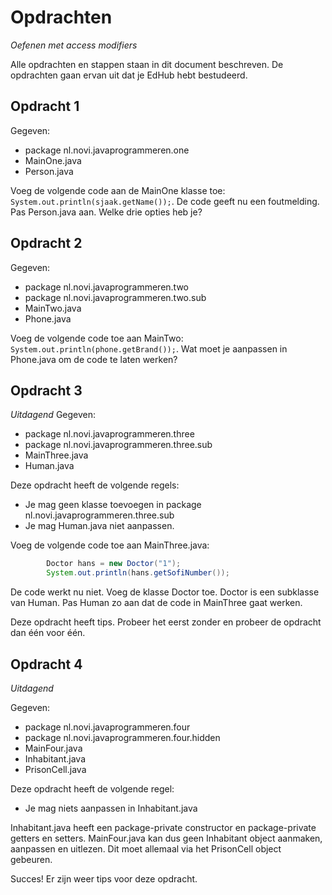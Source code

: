 # Opdrachten
_Oefenen met access modifiers_

Alle opdrachten en stappen staan in dit document beschreven. De opdrachten gaan ervan uit dat je EdHub hebt bestudeerd.

## Opdracht 1
Gegeven:
 * package nl.novi.javaprogrammeren.one
 * MainOne.java
 * Person.java

Voeg de volgende code aan de MainOne klasse toe: `System.out.println(sjaak.getName());`. De code geeft nu een
foutmelding. Pas Person.java aan. Welke drie opties heb je?

## Opdracht 2
Gegeven:
 * package nl.novi.javaprogrammeren.two
 * package nl.novi.javaprogrammeren.two.sub
 * MainTwo.java
 * Phone.java
 
 Voeg de volgende code toe aan MainTwo: `System.out.println(phone.getBrand());`. Wat moet je aanpassen in Phone.java om
 de code te laten werken?
 
## Opdracht 3
_Uitdagend_
Gegeven:
 * package nl.novi.javaprogrammeren.three
 * package nl.novi.javaprogrammeren.three.sub
 * MainThree.java
 * Human.java

Deze opdracht heeft de volgende regels:
 * Je mag geen klasse toevoegen in  package nl.novi.javaprogrammeren.three.sub
 * Je mag Human.java niet aanpassen.
 
Voeg de volgende code toe aan MainThree.java:
```java
        Doctor hans = new Doctor("1");
        System.out.println(hans.getSofiNumber());
```

De code werkt nu niet. Voeg de klasse Doctor toe. Doctor is een subklasse van Human. Pas Human zo aan dat de code in
MainThree gaat werken.

Deze opdracht heeft tips. Probeer het eerst zonder en probeer de opdracht dan één voor één.

## Opdracht 4
_Uitdagend_

Gegeven:
 * package nl.novi.javaprogrammeren.four
 * package nl.novi.javaprogrammeren.four.hidden
 * MainFour.java
 * Inhabitant.java
 * PrisonCell.java
 
Deze opdracht heeft de volgende regel:
 * Je mag niets aanpassen in Inhabitant.java
 
Inhabitant.java heeft een package-private constructor en package-private getters en setters. MainFour.java kan dus geen
Inhabitant object aanmaken, aanpassen en uitlezen. Dit moet allemaal via het PrisonCell object gebeuren.

Succes!
Er zijn weer tips voor deze opdracht.